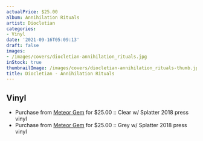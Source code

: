 ```yaml
---
actualPrice: $25.00
album: Annihilation Rituals
artist: Diocletian
categories:
- Vinyl
date: '2021-09-16T05:09:13'
draft: false
images:
- /images/covers/diocletian-annihilation_rituals.jpg
inStock: true
thumbnailImage: /images/covers/diocletian-annihilation_rituals-thumb.jpg
title: Diocletian - Annihilation Rituals
---
```


## Vinyl
* Purchase from [Meteor Gem](https://meteor-gem.com/products/diocletian-annihilation-rituals-2xlp) for $25.00 :: Clear w/ Splatter 2018 press vinyl
* Purchase from [Meteor Gem](https://meteor-gem.com/products/diocletian-annihilation-rituals-2xlp) for $25.00 :: Grey w/ Splatter 2018 press vinyl
